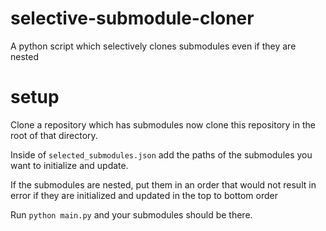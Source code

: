 # selective-submodule-cloner
A python script which selectively clones submodules even if they are nested

# setup
Clone a repository which has submodules now clone this repository in the root of that directory.

Inside of `selected_submodules.json` add the paths of the submodules you want to initialize and update. 

If the submodules are nested, put them in an order that would not result in error if they are initialized and updated in the top to bottom order

Run `python main.py` and your submodules should be there.
